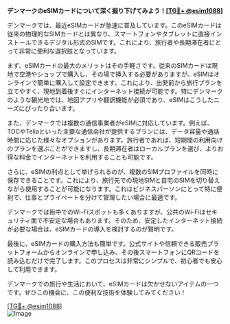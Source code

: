 **デンマークのeSIMカードについて深く掘り下げてみよう！[[TG💪+ @esim1088](https://t.me/s/esim1088)]**

デンマークでは、最近eSIMカードが急速に普及しています。このeSIMカードは従来の物理的なSIMカードとは異なり、スマートフォンやタブレットに直接インストールできるデジタル形式のSIMです。これにより、旅行者や長期滞在者にとって非常に便利な選択肢となっています。

まず、eSIMカードの最大のメリットはその手軽さです。従来のSIMカードは現地で空港やショップで購入し、その場で挿入する必要がありますが、eSIMはオンラインで簡単に購入して設定できます。これにより、出発前から旅行プランを立てやすく、現地到着後すぐにインターネット接続が可能です。特にデンマークのような観光地では、地図アプリや翻訳機能が必須であり、eSIMはこうしたニーズにぴったり合います。

また、デンマークでは複数の通信事業者がeSIMに対応しています。例えば、TDCやTeliaといった主要な通信会社が提供するプランには、データ容量や通話時間に応じた様々なオプションがあります。旅行者であれば、短期間の利用向けのプランを選ぶことができますし、長期滞在者はローカルプランを選び、よりお得な料金でインターネットを利用することも可能です。

さらに、eSIMの利点として挙げられるのが、複数のSIMプロファイルを同時に保存できることです。これにより、旅行先での現地SIMと自宅のSIMを切り替えながら使用することが可能になります。これはビジネスパーソンにとって特に便利で、仕事とプライベートを分けて管理したい場合に最適です。

デンマークでは街中でのWi-Fiスポットも多くありますが、公共のWi-Fiはセキュリティ面で不安定な場合もあります。そのため、安定したインターネット接続が必要な場合は、eSIMカードの導入を検討するのが賢明です。

最後に、eSIMカードの購入方法も簡単です。公式サイトや信頼できる販売プラットフォームからオンラインで申し込み、その後スマートフォンにQRコードを読み込むだけで完了します。このプロセスは非常にシンプルで、初心者でも安心して利用できます。

デンマークでの旅行や生活において、eSIMカードは欠かせないアイテムの一つです。ぜひこの機会に、この便利な技術を体験してみてください！

[[TG💪+ @esim1088](https://t.me/s/esim1088)]  
![Image](https://i.postimg.cc/Y0z9fWf4/image.png)